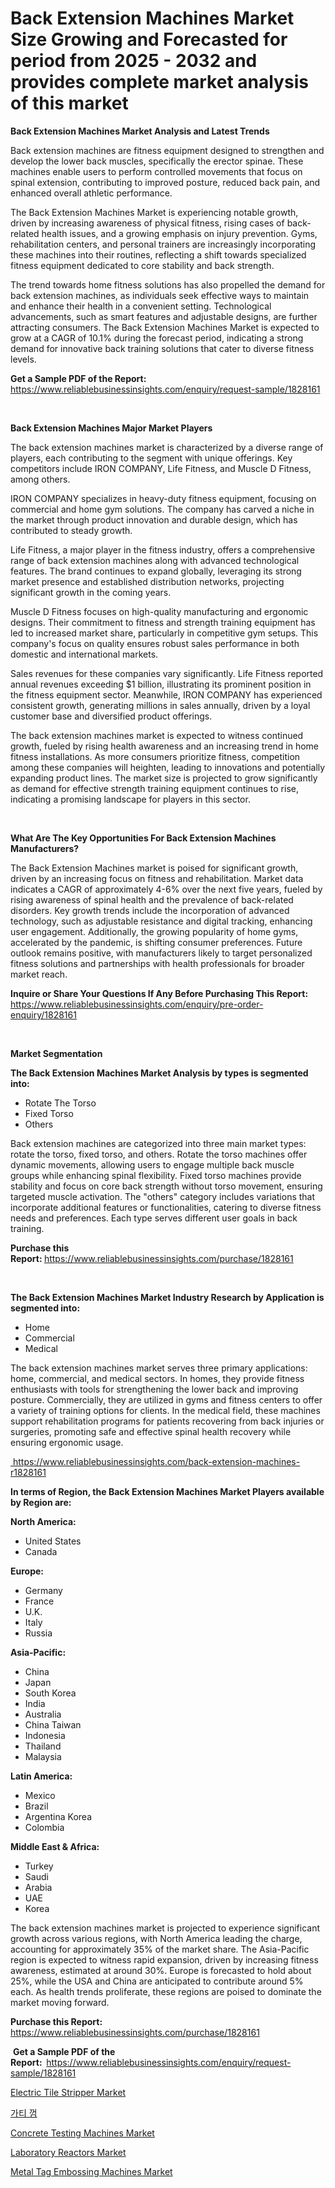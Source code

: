 <p><h1>Back Extension Machines Market Size Growing and Forecasted for period from 2025 - 2032 and provides complete market analysis of this market</h1></p><p><strong>Back Extension Machines Market Analysis and Latest Trends</strong></p>
<p><p>Back extension machines are fitness equipment designed to strengthen and develop the lower back muscles, specifically the erector spinae. These machines enable users to perform controlled movements that focus on spinal extension, contributing to improved posture, reduced back pain, and enhanced overall athletic performance.</p><p>The Back Extension Machines Market is experiencing notable growth, driven by increasing awareness of physical fitness, rising cases of back-related health issues, and a growing emphasis on injury prevention. Gyms, rehabilitation centers, and personal trainers are increasingly incorporating these machines into their routines, reflecting a shift towards specialized fitness equipment dedicated to core stability and back strength. </p><p>The trend towards home fitness solutions has also propelled the demand for back extension machines, as individuals seek effective ways to maintain and enhance their health in a convenient setting. Technological advancements, such as smart features and adjustable designs, are further attracting consumers. The Back Extension Machines Market is expected to grow at a CAGR of 10.1% during the forecast period, indicating a strong demand for innovative back training solutions that cater to diverse fitness levels.</p></p>
<p><strong>Get a Sample PDF of the Report:&nbsp;</strong> <a href="https://www.reliablebusinessinsights.com/enquiry/request-sample/1828161?utm_campaign=39&utm_medium=2&utm_source=Github&utm_content=ia&utm_term=19022025&utm_id=back-extension-machines">https://www.reliablebusinessinsights.com/enquiry/request-sample/1828161</a></p>
<p>&nbsp;</p>
<p><strong>Back Extension Machines Major Market Players</strong></p>
<p><p>The back extension machines market is characterized by a diverse range of players, each contributing to the segment with unique offerings. Key competitors include IRON COMPANY, Life Fitness, and Muscle D Fitness, among others.</p><p>IRON COMPANY specializes in heavy-duty fitness equipment, focusing on commercial and home gym solutions. The company has carved a niche in the market through product innovation and durable design, which has contributed to steady growth.</p><p>Life Fitness, a major player in the fitness industry, offers a comprehensive range of back extension machines along with advanced technological features. The brand continues to expand globally, leveraging its strong market presence and established distribution networks, projecting significant growth in the coming years.</p><p>Muscle D Fitness focuses on high-quality manufacturing and ergonomic designs. Their commitment to fitness and strength training equipment has led to increased market share, particularly in competitive gym setups. This company's focus on quality ensures robust sales performance in both domestic and international markets.</p><p>Sales revenues for these companies vary significantly. Life Fitness reported annual revenues exceeding $1 billion, illustrating its prominent position in the fitness equipment sector. Meanwhile, IRON COMPANY has experienced consistent growth, generating millions in sales annually, driven by a loyal customer base and diversified product offerings.</p><p>The back extension machines market is expected to witness continued growth, fueled by rising health awareness and an increasing trend in home fitness installations. As more consumers prioritize fitness, competition among these companies will heighten, leading to innovations and potentially expanding product lines. The market size is projected to grow significantly as demand for effective strength training equipment continues to rise, indicating a promising landscape for players in this sector.</p></p>
<p>&nbsp;</p>
<p><strong>What Are The Key Opportunities For Back Extension Machines Manufacturers?</strong></p>
<p><p>The Back Extension Machines market is poised for significant growth, driven by an increasing focus on fitness and rehabilitation. Market data indicates a CAGR of approximately 4-6% over the next five years, fueled by rising awareness of spinal health and the prevalence of back-related disorders. Key growth trends include the incorporation of advanced technology, such as adjustable resistance and digital tracking, enhancing user engagement. Additionally, the growing popularity of home gyms, accelerated by the pandemic, is shifting consumer preferences. Future outlook remains positive, with manufacturers likely to target personalized fitness solutions and partnerships with health professionals for broader market reach.</p></p>
<p><strong>Inquire or Share Your Questions If Any Before Purchasing This Report:</strong> <a href="https://www.reliablebusinessinsights.com/enquiry/pre-order-enquiry/1828161?utm_campaign=39&utm_medium=2&utm_source=Github&utm_content=ia&utm_term=19022025&utm_id=back-extension-machines">https://www.reliablebusinessinsights.com/enquiry/pre-order-enquiry/1828161</a></p>
<p>&nbsp;</p>
<p><strong>Market Segmentation</strong></p>
<p><strong>The Back Extension Machines Market Analysis by types is segmented into:</strong></p>
<p><ul><li>Rotate The Torso</li><li>Fixed Torso</li><li>Others</li></ul></p>
<p><p>Back extension machines are categorized into three main market types: rotate the torso, fixed torso, and others. Rotate the torso machines offer dynamic movements, allowing users to engage multiple back muscle groups while enhancing spinal flexibility. Fixed torso machines provide stability and focus on core back strength without torso movement, ensuring targeted muscle activation. The "others" category includes variations that incorporate additional features or functionalities, catering to diverse fitness needs and preferences. Each type serves different user goals in back training.</p></p>
<p><strong>Purchase this Report:&nbsp;</strong><a href="https://www.reliablebusinessinsights.com/purchase/1828161?utm_campaign=39&utm_medium=2&utm_source=Github&utm_content=ia&utm_term=19022025&utm_id=back-extension-machines">https://www.reliablebusinessinsights.com/purchase/1828161</a></p>
<p>&nbsp;</p>
<p><strong>The Back Extension Machines Market Industry Research by Application is segmented into:</strong></p>
<p><ul><li>Home</li><li>Commercial</li><li>Medical</li></ul></p>
<p><p>The back extension machines market serves three primary applications: home, commercial, and medical sectors. In homes, they provide fitness enthusiasts with tools for strengthening the lower back and improving posture. Commercially, they are utilized in gyms and fitness centers to offer a variety of training options for clients. In the medical field, these machines support rehabilitation programs for patients recovering from back injuries or surgeries, promoting safe and effective spinal health recovery while ensuring ergonomic usage.</p></p>
<p><a href="https://www.reliablebusinessinsights.com/back-extension-machines-r1828161?utm_campaign=39&utm_medium=2&utm_source=Github&utm_content=ia&utm_term=19022025&utm_id=back-extension-machines">&nbsp;https://www.reliablebusinessinsights.com/back-extension-machines-r1828161</a></p>
<p><strong>In terms of Region, the Back Extension Machines Market Players available by Region are:</strong></p>
<p>
    <p> <strong> North America: </strong>
        <ul>
            <li>United States</li>
            <li>Canada</li>
        </ul>
        </p> 
    <p> <strong> Europe: </strong>
        <ul>
            <li>Germany</li>
            <li>France</li>
            <li>U.K.</li>
            <li>Italy</li>
            <li>Russia</li>
        </ul>
        </p> 
    <p> <strong> Asia-Pacific: </strong>
        <ul>
            <li>China</li>
            <li>Japan</li>
            <li>South Korea</li>
            <li>India</li>
            <li>Australia</li>
            <li>China Taiwan</li>
            <li>Indonesia</li>
            <li>Thailand</li>
            <li>Malaysia</li>
        </ul>
        </p> 
    <p> <strong> Latin America: </strong>
        <ul>
            <li>Mexico</li>
            <li>Brazil</li>
            <li>Argentina Korea</li>
            <li>Colombia</li>
        </ul>
        </p> 
    <p> <strong> Middle East & Africa: </strong>
        <ul>
            <li>Turkey</li>
            <li>Saudi</li>
            <li>Arabia</li>
            <li>UAE</li>
            <li>Korea</li>
        </ul>
    </p>
    </p>
<p><p>The back extension machines market is projected to experience significant growth across various regions, with North America leading the charge, accounting for approximately 35% of the market share. The Asia-Pacific region is expected to witness rapid expansion, driven by increasing fitness awareness, estimated at around 30%. Europe is forecasted to hold about 25%, while the USA and China are anticipated to contribute around 5% each. As health trends proliferate, these regions are poised to dominate the market moving forward.</p></p>
<p><strong>Purchase this Report: </strong><a href="https://www.reliablebusinessinsights.com/purchase/1828161?utm_campaign=39&utm_medium=2&utm_source=Github&utm_content=ia&utm_term=19022025&utm_id=back-extension-machines">https://www.reliablebusinessinsights.com/purchase/1828161</a></p>
<p>&nbsp;<strong>Get a Sample PDF of the Report:&nbsp;&nbsp;</strong><a href="https://www.reliablebusinessinsights.com/enquiry/request-sample/1828161?utm_campaign=39&utm_medium=2&utm_source=Github&utm_content=ia&utm_term=19022025&utm_id=back-extension-machines">https://www.reliablebusinessinsights.com/enquiry/request-sample/1828161</a></p>
<p><strong></strong></p>
<p><p><a href="https://github.com/joshuagarcia509/Market-Research-Report-List-1/blob/main/electric-tile-stripper-market.md?utm_campaign=39&utm_medium=2&utm_source=Github&utm_content=ia&utm_term=19022025&utm_id=back-extension-machines">Electric Tile Stripper Market</a></p><p><a href="https://github.com/laholand/Market-Research-Report-List-7/blob/main/155447038273.md?utm_campaign=39&utm_medium=2&utm_source=Github&utm_content=ia&utm_term=19022025&utm_id=back-extension-machines">가티 껌</a></p><p><a href="https://github.com/tsiteymargat/Market-Research-Report-List-1/blob/main/concrete-testing-machines-market.md?utm_campaign=39&utm_medium=2&utm_source=Github&utm_content=ia&utm_term=19022025&utm_id=back-extension-machines">Concrete Testing Machines Market</a></p><p><a href="https://github.com/boyertrull4r/Market-Research-Report-List-1/blob/main/laboratory-reactors-market.md?utm_campaign=39&utm_medium=2&utm_source=Github&utm_content=ia&utm_term=19022025&utm_id=back-extension-machines">Laboratory Reactors Market</a></p><p><a href="https://github.com/lillybosakoi/Market-Research-Report-List-1/blob/main/metal-tag-embossing-machines-market.md?utm_campaign=39&utm_medium=2&utm_source=Github&utm_content=ia&utm_term=19022025&utm_id=back-extension-machines">Metal Tag Embossing Machines Market</a></p></p>
